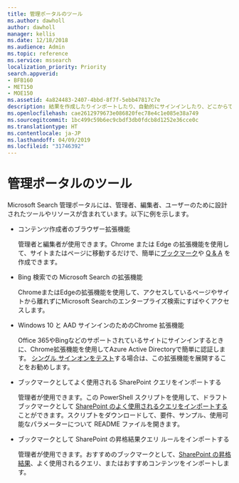 ```yaml
---
title: 管理ポータルのツール
ms.author: dawholl
author: dawholl
manager: kellis
ms.date: 12/18/2018
ms.audience: Admin
ms.topic: reference
ms.service: mssearch
localization_priority: Priority
search.appverid:
- BFB160
- MET150
- MOE150
ms.assetid: 4a824483-2407-4bbd-8f7f-5ebb47817c7e
description: 結果を作成したりインポートしたり、自動的にサインインしたり、どこからでも検索したりできるようにする Microsoft Search ツールの概要
ms.openlocfilehash: cae2612979673e086820fec78e4c1e085e38a749
ms.sourcegitcommit: 1bc499c59b6ec9cbdf3db0fdcb8d1252e36cce0c
ms.translationtype: HT
ms.contentlocale: ja-JP
ms.lasthandoff: 04/09/2019
ms.locfileid: "31746392"
---
```

# <a name="admin-portal-tools"></a>管理ポータルのツール

Microsoft Search 管理ポータルには、管理者、編集者、ユーザーのために設計されたツールやリソースが含まれています。以下に例を示します。
  
- コンテンツ作成者のブラウザー拡張機能
    
    管理者と編集者が使用できます。Chrome または Edge の拡張機能を使用して、サイトまたはページに移動するだけで、簡単に[ブックマーク](create-bookmarks.md)や [Q & A](create-qas.md) を作成できます。 
    
- Bing 検索での Microsoft Search の拡張機能
    
    ChromeまたはEdgeの拡張機能を使用して、アクセスしているページやサイトから離れずにMicrosoft Searchのエンタープライズ検索にすばやくアクセスします。
    
- Windows 10 と AAD サインインのためのChrome 拡張機能
    
    Office 365やBingなどのサポートされているサイトにサインインするときに、Chrome拡張機能を使用してAzure Active Directoryで簡単に認証します。 [シングル サインオンをテスト](test-single-sign-on.md)する場合は、この拡張機能を展開することをお勧めします。
    
- ブックマークとしてよく使用される SharePoint クエリをインポートする
    
    管理者が使用できます。この PowerShell スクリプトを使用して、ドラフト ブックマークとして [SharePoint のよく使用されるクエリをインポートする](import-sharepoint-promoted-results-and-top-queries.md)ことができます。スクリプトをダウンロードして、要件、サンプル、使用可能なパラメーターについて README ファイルを開きます。 
    
- ブックマークとして SharePoint の昇格結果クエリ ルールをインポートする
    
    管理者が使用できます。おすすめのブックマークとして、[SharePoint の昇格結果](import-sharepoint-promoted-results-and-top-queries.md)、よく使用されるクエリ、またはおすすめコンテンツをインポートします。 

  

